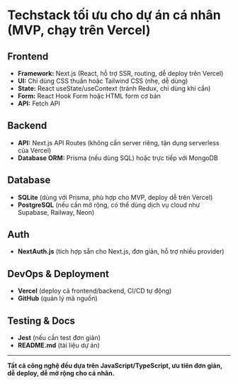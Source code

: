 
# Techstack tối ưu cho dự án cá nhân (MVP, chạy trên Vercel)

## Frontend
- **Framework:** Next.js (React, hỗ trợ SSR, routing, dễ deploy trên Vercel)
- **UI:** Chỉ dùng CSS thuần hoặc Tailwind CSS (nhẹ, dễ dùng)
- **State:** React useState/useContext (tránh Redux, chỉ dùng khi cần)
- **Form:** React Hook Form hoặc HTML form cơ bản
- **API:** Fetch API

## Backend
- **API:** Next.js API Routes (không cần server riêng, tận dụng serverless của Vercel)
- **Database ORM:** Prisma (nếu dùng SQL) hoặc trực tiếp với MongoDB

## Database
- **SQLite** (dùng với Prisma, phù hợp cho MVP, deploy dễ trên Vercel)
- **PostgreSQL** (nếu cần mở rộng, có thể dùng dịch vụ cloud như Supabase, Railway, Neon)

## Auth
- **NextAuth.js** (tích hợp sẵn cho Next.js, đơn giản, hỗ trợ nhiều provider)

## DevOps & Deployment
- **Vercel** (deploy cả frontend/backend, CI/CD tự động)
- **GitHub** (quản lý mã nguồn)

## Testing & Docs
- **Jest** (nếu cần test đơn giản)
- **README.md** (tài liệu dự án)

---

**Tất cả công nghệ đều dựa trên JavaScript/TypeScript, ưu tiên đơn giản, dễ deploy, dễ mở rộng cho cá nhân.**
